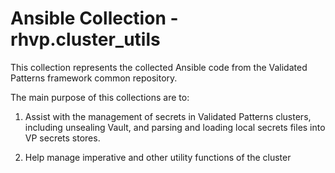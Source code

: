 # Ansible Collection - rhvp.cluster_utils

This collection represents the collected Ansible code from the Validated Patterns framework common repository.

The main purpose of this collections are to:

1. Assist with the management of secrets in Validated Patterns clusters, including unsealing Vault, and parsing and
loading local secrets files into VP secrets stores.

2. Help manage imperative and other utility functions of the cluster
